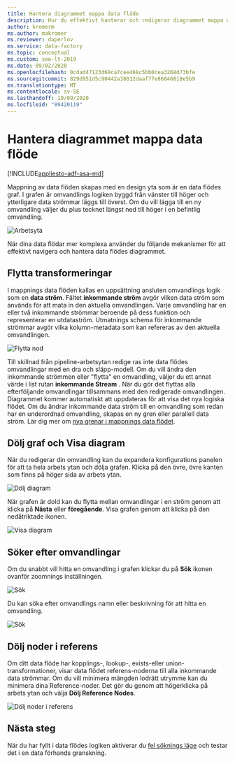 ```yaml
---
title: Hantera diagrammet mappa data flöde
description: Hur du effektivt hanterar och redigerar diagrammet mappa data flöde
author: kromerm
ms.author: makromer
ms.reviewer: daperlov
ms.service: data-factory
ms.topic: conceptual
ms.custom: seo-lt-2019
ms.date: 09/02/2020
ms.openlocfilehash: 0cdad47123d69ca7cee468c5bb0cea3268d73bfe
ms.sourcegitcommit: 829d951d5c90442a38012daaf77e86046018e5b9
ms.translationtype: MT
ms.contentlocale: sv-SE
ms.lasthandoff: 10/09/2020
ms.locfileid: "89420119"
---
```

# <a name="managing-the-mapping-data-flow-graph"></a>Hantera diagrammet mappa data flöde

[!INCLUDE[appliesto-adf-asa-md](includes/appliesto-adf-asa-md.md)]

Mappning av data flöden skapas med en design yta som är en data flödes graf. I grafen är omvandlings logiken byggd från vänster till höger och ytterligare data strömmar läggs till överst. Om du vill lägga till en ny omvandling väljer du plus tecknet längst ned till höger i en befintlig omvandling.

![Arbetsyta](media/data-flow/canvas2.png "Arbetsyta")

När dina data flödar mer komplexa använder du följande mekanismer för att effektivt navigera och hantera data flödes diagrammet. 

## <a name="moving-transformations"></a>Flytta transformeringar

I mappnings data flöden kallas en uppsättning ansluten omvandlings logik som en **data ström**. Fältet **inkommande ström** avgör vilken data ström som används för att mata in den aktuella omvandlingen. Varje omvandling har en eller två inkommande strömmar beroende på dess funktion och representerar en utdataström. Utmatnings schema för inkommande strömmar avgör vilka kolumn-metadata som kan refereras av den aktuella omvandlingen.

![Flytta nod](media/data-flow/move-nodes.png "flytta nod")

Till skillnad från pipeline-arbetsytan redige ras inte data flödes omvandlingar med en dra och släpp-modell. Om du vill ändra den inkommande strömmen eller "flytta" en omvandling, väljer du ett annat värde i list rutan **inkommande Stream** . När du gör det flyttas alla efterföljande omvandlingar tillsammans med den redigerade omvandlingen. Diagrammet kommer automatiskt att uppdateras för att visa det nya logiska flödet. Om du ändrar inkommande data ström till en omvandling som redan har en underordnad omvandling, skapas en ny gren eller parallell data ström. Lär dig mer om [nya grenar i mappnings data flödet](data-flow-new-branch.md).

## <a name="hide-graph-and-show-graph"></a>Dölj graf och Visa diagram

När du redigerar din omvandling kan du expandera konfigurations panelen för att ta hela arbets ytan och dölja grafen. Klicka på den övre, övre kanten som finns på höger sida av arbets ytan.

![Dölj diagram](media/data-flow/hide-graph.png "Dölj diagram")

När grafen är dold kan du flytta mellan omvandlingar i en ström genom att klicka på **Nästa** eller **föregående**. Visa grafen genom att klicka på den nedåtriktade ikonen.

![Visa diagram](media/data-flow/show-graph.png "Visa diagram")

## <a name="searching-for-transformations"></a>Söker efter omvandlingar

Om du snabbt vill hitta en omvandling i grafen klickar du på **Sök** ikonen ovanför zoomnings inställningen.

![Sök](media/data-flow/search-1.png "Sök diagram")

Du kan söka efter omvandlings namn eller beskrivning för att hitta en omvandling.

![Sök](media/data-flow/search-2.png "Sök diagram")

## <a name="hide-reference-nodes"></a>Dölj noder i referens

Om ditt data flöde har kopplings-, lookup-, exists-eller union-transformationer, visar data flödet referens-noderna till alla inkommande data strömmar. Om du vill minimera mängden lodrätt utrymme kan du minimera dina Reference-noder. Det gör du genom att högerklicka på arbets ytan och välja **Dölj Reference Nodes**.

![Dölj noder i referens](media/data-flow/hide-reference-nodes.png "Dölj noder i referens")

## <a name="next-steps"></a>Nästa steg

När du har fyllt i data flödes logiken aktiverar du [fel söknings läge](concepts-data-flow-debug-mode.md) och testar det i en data förhands granskning.
